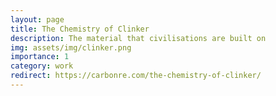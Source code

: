 ```yaml
---
layout: page
title: The Chemistry of Clinker
description: The material that civilisations are built on
img: assets/img/clinker.png
importance: 1
category: work
redirect: https://carbonre.com/the-chemistry-of-clinker/
---
```


